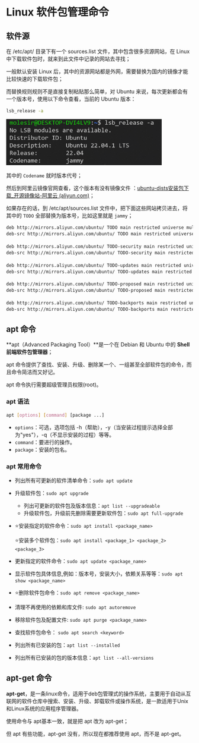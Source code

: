 # Linux 软件包管理命令

## 软件源

在 /etc/apt/ 目录下有一个 sources.list 文件，其中包含很多资源网站，在 Linux 中下载软件包时，就来到此文件中记录的网站去寻找；

一般默认安装 Linux 后，其中的资源网站都是外网，需要替换为国内的镜像才能比较快速的下载软件包；

而替换规则规则不是直接复制粘贴那么简单，对 Ubuntu 来说，每次更新都会有一个版本号，使用以下命令查看，当前的 Ubuntu 版本：

````bash
lsb_release -a
````

<img src="pics/11.软件包管理命令.assets/image-20221018091017872.png" alt="image-20221018091017872" style="zoom:50%;" />

其中的 `Codename` 就时版本代号；

然后到阿里云镜像官网查看，这个版本有没有镜像文件 ：[ubuntu-dists安装包下载_开源镜像站-阿里云 (aliyun.com)](http://mirrors.aliyun.com/ubuntu/dists/)；

如果存在的话，到 /etc/apt/sources.list 文件中，把下面这些网站拷贝进去，将其中的 `TODO` 全部替换为版本号，比如这里就是 `jammy`；

````tex
deb http://mirrors.aliyun.com/ubuntu/ TODO main restricted universe multiverse
deb-src http://mirrors.aliyun.com/ubuntu/ TODO main restricted universe multiverse

deb http://mirrors.aliyun.com/ubuntu/ TODO-security main restricted universe multiverse
deb-src http://mirrors.aliyun.com/ubuntu/ TODO-security main restricted universe multiverse

deb http://mirrors.aliyun.com/ubuntu/ TODO-updates main restricted universe multiverse
deb-src http://mirrors.aliyun.com/ubuntu/ TODO-updates main restricted universe multiverse

deb http://mirrors.aliyun.com/ubuntu/ TODO-proposed main restricted universe multiverse
deb-src http://mirrors.aliyun.com/ubuntu/ TODO-proposed main restricted universe multiverse

deb http://mirrors.aliyun.com/ubuntu/ TODO-backports main restricted universe multiverse
deb-src http://mirrors.aliyun.com/ubuntu/ TODO-backports main restricted universe multiverse

````



## apt 命令

**apt（Advanced Packaging Tool）**是一个在 Debian 和 Ubuntu 中的 **Shell 前端软件包管理器**；

apt 命令提供了查找、安装、升级、删除某一个、一组甚至全部软件包的命令，而且命令简洁而又好记。

apt 命令执行需要超级管理员权限(root)。

### apt 语法

````bash
apt [options] [command] [package ...]
````

- `options`：可选，选项包括 -h（帮助），-y（当安装过程提示选择全部为"yes"），-q（不显示安装的过程）等等。
- `command`：要进行的操作。
- `package`：安装的包名。

### apt 常用命令

- 列出所有可更新的软件清单命令：`sudo apt update`

- 升级软件包：`sudo apt upgrade`

  - 列出可更新的软件包及版本信息：`apt list --upgradeable`
  - 升级软件包，升级前先删除需要更新软件包：`sudo apt full-upgrade`

- :star:安装指定的软件命令：`sudo apt install <package_name>`

  :star:安装多个软件包：`sudo apt install <package_1> <package_2> <package_3>`

- 更新指定的软件命令：`sudo apt update <package_name>`

- 显示软件包具体信息,例如：版本号，安装大小，依赖关系等等：`sudo apt show <package_name>`

- :star:删除软件包命令：`sudo apt remove <package_name>`

- 清理不再使用的依赖和库文件: `sudo apt autoremove`

- 移除软件包及配置文件: `sudo apt purge <package_name>`

- 查找软件包命令： `sudo apt search <keyword>`

- 列出所有已安装的包：`apt list --installed`

- 列出所有已安装的包的版本信息：`apt list --all-versions`



## apt-get 命令

**apt-get**，是一条linux命令，适用于deb包管理式的操作系统，主要用于自动从互联网的软件仓库中搜索、安装、升级、卸载软件或操作系统，是一款适用于Unix和Linux系统的应用程序管理器。

使用命令与 apt基本一致，就是把 apt 改为 apt-get；

但 apt 有些功能，apt-get 没有，所以现在都推荐使用 apt，而不是 apt-get。

